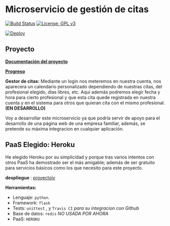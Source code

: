 # Microservicio de gestión de citas
[![Build Status](https://travis-ci.org/widowert/ProyectoIV.svg?branch=master)](https://travis-ci.org/widowert/ProyectoIV)
[![License: GPL v3](https://img.shields.io/badge/License-GPL%20v3-blue.svg)](https://www.gnu.org/licenses/gpl-3.0)

[![Deploy](https://www.herokucdn.com/deploy/button.svg)](https://proyectoiv.herokuapp.com)
## Proyecto

[__Documentación del proyecto__](https://widowert.github.io/ProyectoIV/doc/description)

[__Progreso__](https://widowert.github.io/ProyectoIV/doc/bynow)

__Gestor de citas:__
Mediante un login nos meteremos en nuestra cuenta, nos aparecera un calendario personalizado dependiendo de nuestras
citas, del profesional elegido, dias libres, etc. Aqui además podremos elegir fecha y hora para cierto profesional y que esta cita quede registrada en nuestra cuenta y en el sistema para otros que quieran cita con el mismo profesional.__(EN DESARROLLO)__

Voy a desarrollar este microservicio ya que podría servir de apoyo para el desarrollo de una página web de una empresa familiar, además, se pretende su máxima integracion en cualquier aplicación.

## PaaS Elegido: Heroku

He elegido Heroku por su simplicidad y porque tras varios intentos con otros PaaS ha demostrado ser el más amigable; además de ser gratuito para servicios básicos como los que necesito para este proyecto. 

**despliegue** : [proyectoiv](https://proyectoiv.herokuapp.com)

__Herramientas:__
+ Lenguaje: `python`.
+ Framework: `flask`
+ Tests: `unittest` _, y_ `Travis CI` _para su integracion con Github_
+ Base de datos: `redis` _NO USADA POR AHORA_
+ PaaS: `HEROKU`


